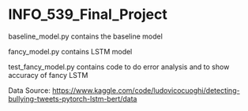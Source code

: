 # INFO_539_Final_Project

baseline_model.py contains the baseline model

fancy_model.py contains LSTM model

test_fancy_model.py contains code to do error analysis and to show accuracy of fancy LSTM


Data Source: https://www.kaggle.com/code/ludovicocuoghi/detecting-bullying-tweets-pytorch-lstm-bert/data

